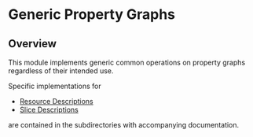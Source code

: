 # Generic Property Graphs

## Overview

This module implements generic common operations on property graphs regardless of their intended use.

Specific implementations for 
- [Resource Descriptions](resources/README.md)
- [Slice Descriptions](slices/README.md)

are contained in the subdirectories with accompanying documentation.



